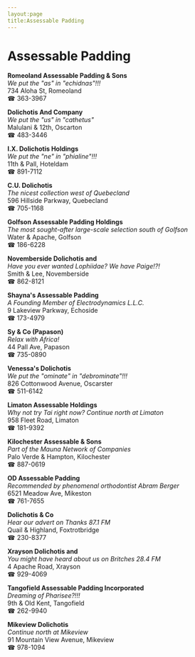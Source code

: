 ```yaml
---
layout:page
title:Assessable Padding
---
```

# Assessable Padding

**Romeoland Assessable Padding & Sons**  
_We put the "as" in "echidnas"!!!_  
734 Aloha St, Romeoland  
☎ 363-3967



**Dolichotis And Company**  
_We put the "us" in "cathetus"_  
Malulani & 12th, Oscarton  
☎ 483-3446



**I.X. Dolichotis Holdings**  
_We put the "ne" in "phialine"!!!_  
11th & Pall, Hoteldam  
☎ 891-7112



**C.U. Dolichotis**  
_The nicest collection west of Quebecland_  
596 Hillside Parkway, Quebecland  
☎ 705-1168



**Golfson Assessable Padding Holdings**  
_The most sought-after large-scale selection south of Golfson_  
Water & Apache, Golfson  
☎ 186-6228



**Novemberside Dolichotis and**  
_Have you ever wanted Lophiidae? We have Paige!?!_  
Smith & Lee, Novemberside  
☎ 862-8121



**Shayna's Assessable Padding**  
_A Founding Member of Electrodynamics L.L.C._  
9 Lakeview Parkway, Echoside  
☎ 173-4979



**Sy & Co (Papason)**  
_Relax with Africa!_  
44 Pall Ave, Papason  
☎ 735-0890



**Venessa's Dolichotis**  
_We put the "ominate" in "debrominate"!!!_  
826 Cottonwood Avenue, Oscarster  
☎ 511-6142



**Limaton Assessable Holdings**  
_Why not try Tai right now? 
Continue north at Limaton_  
958 Fleet Road, Limaton  
☎ 181-9392



**Kilochester Assessable & Sons**  
_Part of the Mauna Network of Companies_  
Palo Verde & Hampton, Kilochester  
☎ 887-0619



**OD Assessable Padding**  
_Recommended by phenomenal orthodontist Abram Berger_  
6521 Meadow Ave, Mikeston  
☎ 761-7655



**Dolichotis & Co**  
_Hear our advert on Thanks 87.1 FM_  
Quail & Highland, Foxtrotbridge  
☎ 230-8377



**Xrayson Dolichotis and**  
_You might have heard about us on Britches 28.4 FM_  
4 Apache Road, Xrayson  
☎ 929-4069



**Tangofield Assessable Padding Incorporated**  
_Dreaming of Pharisee?!!!_  
9th & Old Kent, Tangofield  
☎ 262-9940



**Mikeview Dolichotis**  
_Continue north at Mikeview_  
91 Mountain View Avenue, Mikeview  
☎ 978-1094




